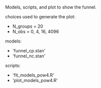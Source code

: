 ---
---
Models, scripts, and plot to show the funnel.

choices used to generate the plot:
* N_groups = 20
* N_obs = 0, 4, 16, 4096

models:
* 'funnel_cp.stan'
* 'funnel_nc.stan'

scripts:
* 'fit_models_pow4.R'
* 'plot_models_pow4.R'


